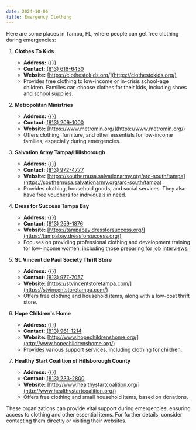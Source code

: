 ```yaml
---
date: 2024-10-06
title: Emergency Clothing
---
```


Here are some places in Tampa, FL, where people can get free clothing during emergencies:

1. **Clothes To Kids**  
   - **Address:** {{<directions-link address="5011 W Hillsborough Ave, Tampa, FL 33634">}}
   - **Contact:** [(813) 616-6430](tel:8136166430)
   - **Website:** [https://clothestokids.org/](https://clothestokids.org/)
   - Provides free clothing to low-income or in-crisis school-age children. Families can choose clothes for their kids, including shoes and school supplies.

2. **Metropolitan Ministries**  
   - **Address:** {{<directions-link address="2002 N Florida Ave, Tampa, FL 33602">}}
   - **Contact:** [(813) 209-1000](tel:8132091000)
   - **Website:** [https://www.metromin.org/](https://www.metromin.org/)
   - Offers clothing, furniture, and other essentials for low-income families, especially during emergencies.

3. **Salvation Army Tampa/Hillsborough**  
   - **Address:** {{<directions-link address="13910 N Nebraska Ave, Tampa, FL 33613">}}
   - **Contact:** [(813) 972-4777](tel:8139724777)
   - **Website:** [https://southernusa.salvationarmy.org/arc-south/tampa](https://southernusa.salvationarmy.org/arc-south/tampa)
   - Provides clothing, household goods, and social services. They also have free vouchers for individuals in need.

4. **Dress for Success Tampa Bay**  
   - **Address:** {{<directions-link address="1705 N Howard Ave, Tampa, FL 33607">}}
   - **Contact:** [(813) 259-1876](tel:8132591876)
   - **Website:** [https://tampabay.dressforsuccess.org/](https://tampabay.dressforsuccess.org/)
   - Focuses on providing professional clothing and development training for low-income women, including those preparing for job interviews.

5. **St. Vincent de Paul Society Thrift Store**  
   - **Address:** {{<directions-link address="12310 N Nebraska Ave, Tampa, FL 33612">}}
   - **Contact:** [(813) 977-7057](tel:8139777057)
   - **Website:** [https://stvincentstoretampa.com/](https://stvincentstoretampa.com/)
   - Offers free clothing and household items, along with a low-cost thrift store.

6. **Hope Children's Home**  
   - **Address:** {{<directions-link address="11415 Hope International Dr, Tampa, FL 33625">}}
   - **Contact:** [(813) 961-1214](tel:8139611214)
   - **Website:** [http://www.hopechildrenshome.org/](http://www.hopechildrenshome.org/)
   - Provides various support services, including clothing for children.

7. **Healthy Start Coalition of Hillsborough County**  
   - **Address:** {{<directions-link address="2806 N Armenia Ave #100, Tampa, FL 33607">}}
   - **Contact:** [(813) 233-2800](tel:8132332800)
   - **Website:** [http://www.healthystartcoalition.org/](http://www.healthystartcoalition.org/)
   - Offers free clothing and small household items, based on donations.

These organizations can provide vital support during emergencies, ensuring access to clothing and other essential items. For further details, consider contacting them directly or visiting their websites.

